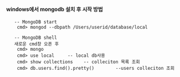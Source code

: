 #### windows에서 mongodb 설치 후 시작 방법
```
   -- MongoDB start
    cmd> mongod --dbpath /Users/userid/database/local   
    
   -- MongoDB shell
   새로운 cmd창 오픈 후 
    cmd> mongo
    cmd> use local     -- local db사용
    cmd> show collections    -- colleciton 목록 조회
    cmd> db.users.find().pretty()        --users colleciton 조회
    
```    
    
    
